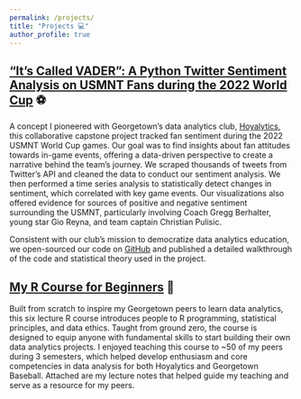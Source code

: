 ```yaml
---
permalink: /projects/
title: "Projects 💻"
author_profile: true
---
```

## [“It’s Called VADER”: A Python Twitter Sentiment Analysis on USMNT Fans during the 2022 World Cup](https://medium.com/hoyalytics/its-called-vader-a-python-twitter-sentiment-analysis-on-usmnt-fans-during-the-2022-world-cup-a8e08d479647) ⚽

A concept I pioneered with Georgetown’s data analytics club, [Hoyalytics](https://www.hoyalytics.com), this collaborative capstone project tracked fan sentiment during the 2022 USMNT World Cup games. Our goal was to find insights about fan attitudes towards in-game events, offering a data-driven perspective to create a narrative behind the team’s journey. We scraped thousands of tweets from Twitter’s API and cleaned the data to conduct our sentiment analysis. We then performed a time series analysis to statistically detect changes in sentiment, which correlated with key game events. Our visualizations also offered evidence for sources of positive and negative sentiment surrounding the USMNT, particularly involving Coach Gregg Berhalter, young star Gio Reyna, and team captain Christian Pulisic. 

Consistent with our club’s mission to democratize data analytics education, we open-sourced our code on [GitHub](https://github.com/Hoyalytics/USMNT_Sentiment_Analysis) and published a detailed walkthrough of the code and statistical theory used in the project.  

## [My R Course for Beginners](https://github.com/wcalandra5/R_Course#r-education-course-notes) 🚀

Built from scratch to inspire my Georgetown peers to learn data analytics, this six lecture R course introduces people to R programming, statistical principles, and data ethics. Taught from ground zero, the course is designed to equip anyone with fundamental skills to start building their own data analytics projects. I enjoyed teaching this course to ~50 of my peers during 3 semesters, which helped develop enthusiasm and core competencies in data analysis for both Hoyalytics and Georgetown Baseball. Attached are my lecture notes that helped guide my teaching and serve as a resource for my peers.